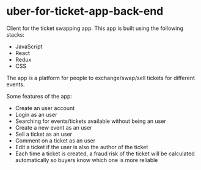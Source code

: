 # uber-for-ticket-app-back-end
Client for the ticket swapping app. This app is built using the following stacks:

* JavaScript
* React
* Redux
* CSS

The app is a platform for people to exchange/swap/sell tickets for different events.

Some features of the app:
* Create an user account
* Login as an user
* Searching for events/tickets available without being an user
* Create a new event as an user
* Sell a ticket as an user
* Comment on a ticket as an user
* Edit a ticket if the user is also the author of the ticket
* Each time a ticket is created, a fraud risk of the ticket will be calculated automatically so buyers know which one is more reliable

